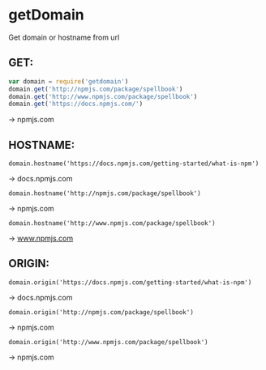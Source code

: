 # getDomain
Get domain or hostname from url

## GET:
```javascript
var domain = require('getdomain')
domain.get('http://npmjs.com/package/spellbook')
domain.get('http://www.npmjs.com/package/spellbook')
domain.get('https://docs.npmjs.com/')
```
-> npmjs.com

## HOSTNAME:
```
domain.hostname('https://docs.npmjs.com/getting-started/what-is-npm')
```
-> docs.npmjs.com

```
domain.hostname('http://npmjs.com/package/spellbook')
```
-> npmjs.com

```
domain.hostname('http://www.npmjs.com/package/spellbook')
```
-> www.npmjs.com


## ORIGIN:
```
domain.origin('https://docs.npmjs.com/getting-started/what-is-npm')
```
-> docs.npmjs.com

```
domain.origin('http://npmjs.com/package/spellbook')
```
-> npmjs.com

```
domain.origin('http://www.npmjs.com/package/spellbook')
```
-> npmjs.com